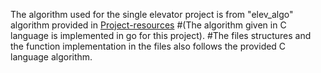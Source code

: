 The algorithm used for the single elevator project is from "elev_algo" algorithm provided in [Project-resources](https://github.com/TTK4145/Project-resources)
#(The algorithm given in C language is implemented in go for this project). 
#The files structures and the function implementation in the files also follows the provided C language algorithm.
